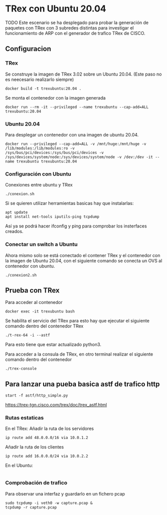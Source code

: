 # TRex con Ubuntu 20.04
TODO
Este escenario se ha desplegado para probar la generación de paquetes con TRex con 3 subredes distintas para investigar el funcionamiento de ARP con el generador de trafico TRex de CISCO. 

## Configuracion
### TRex

Se construye la imagen de TRex 3.02 sobre un Ubuntu 20.04. (Este paso no es neecesario realizarlo siempre)
~~~
docker build -t trexubuntu:20.04 .
~~~

Se monta el contenedor con la imagen generada
~~~
docker run --rm -it --privileged --name trexubuntu --cap-add=ALL trexubuntu:20.04
~~~
### Ubuntu 20.04
Para desplegar un contenedor con una imagen de ubuntu 20.04.
~~~
docker run --privileged --cap-add=ALL -v /mnt/huge:/mnt/huge -v /lib/modules:/lib/modules:ro -v /sys/bus/pci/devices:/sys/bus/pci/devices -v /sys/devices/system/node:/sys/devices/system/node -v /dev:/dev -it --name trexubuntu trexubuntu:20.04
~~~

### Configuración con Ubuntu
Conexiones entre ubuntu y TRex
~~~
./conexion.sh
~~~

Si se quieren utilizar herramientas basicas hay que instalarlas:
~~~
apt update
apt install net-tools iputils-ping tcpdump
~~~
Así ya se podrá hacer ifconfig y ping para comprobar los insterfaces creados.  


### Conectar un switch a Ubuntu
Ahora mismo solo se está conectado el contener TRex y el contenedor con la imagen de Ubuntu 20.04, con el siguiente comando se conecta un OVS al contenedor con ubuntu.
~~~
./conexion2.sh
~~~

## Prueba con TRex 
Para acceder al contenedor 
~~~
docker exec -it trexubuntu bash
~~~

Se habilita el servicio del TRex para esto hay que ejecutar el siguiente comando dentro del contenedor TRex
~~~
./t-rex-64 -i --astf
~~~
Para esto tiene que estar actualizado python3.

Para acceder a la consula de TRex, en otro terminal realizar el siguiente comando dentro del contenedor
~~~
./trex-console
~~~

## Para lanzar una pueba basica astf de trafico http
~~~
start -f astf/http_simple.py 
~~~
https://trex-tgn.cisco.com/trex/doc/trex_astf.html


### Rutas estaticas
En el TRex:
Añadir la ruta de los servidores
~~~
ip route add 48.0.0.0/16 via 10.0.1.2
~~~
Añadir la ruta de los clientes
~~~
ip route add 16.0.0.0/24 via 10.0.2.2
~~~

En el Ubuntu:
~~~

~~~

### Comprobación de trafico 
Para observar una interfaz y guardarlo en un fichero pcap

~~~
sudo tcpdump -i veth0 -w capture.pcap &
tcpdump -r capture.pcap
~~~ 
